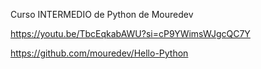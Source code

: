 Curso INTERMEDIO de Python de Mouredev

https://youtu.be/TbcEqkabAWU?si=cP9YWimsWJgcQC7Y

https://github.com/mouredev/Hello-Python
